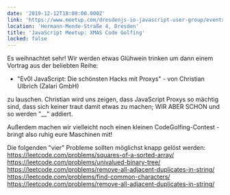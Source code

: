 ```yaml
---
date: '2019-12-12T18:00:00.000Z'
link: 'https://www.meetup.com/dresdenjs-io-javascript-user-group/events/266775293'
location: 'Hermann-Mende-Straße 4, Dresden'
title: 'JavaScript Meetup: XMAS Code Golfing'
locked: false
---
```

Es weihnachtet sehr! Wir werden etwas Glühwein trinken um dann einem Vortrag aus der beliebten Reihe:
* "Ev0l JavaScript: Die schönsten Hacks mit Proxys" - von Christian Ulbrich (Zalari GmbH)

zu lauschen. Christian wird uns zeigen, dass JavaScript Proxys so mächtig sind, dass sich keiner traut damit etwas zu machen; WIR ABER SCHON und so werden "__" addiert.

Außerdem machen wir vielleicht noch einen kleinen CodeGolfing-Contest - bringt also ruhig eure Maschinen mit!

Die folgenden "vier" Probleme sollten möglichst knapp gelöst werden:
https://leetcode.com/problems/squares-of-a-sorted-array/
https://leetcode.com/problems/univalued-binary-tree/
https://leetcode.com/problems/remove-all-adjacent-duplicates-in-string/
https://leetcode.com/problems/find-common-characters/
https://leetcode.com/problems/remove-all-adjacent-duplicates-in-string/

